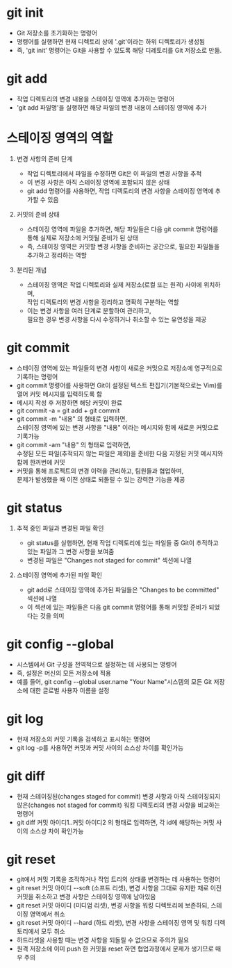 # git init 
  - Git 저장소를 초기화하는 명령어
  - 명령어를 실행하면 현재 디렉토리 상에 '.git'이라는 하위 디렉토리가 생성됨
  - 즉, 'git init' 명령어는 Git을 사용할 수 있도록 해당 디레토리를 Git 저장소로 만듦.

# git add 
  - 작업 디렉토리의 변경 내용을 스테이징 영역에 추가하는 명령어
  - 'git add 파일명'을 실행하면 해당 파일의 변경 내용이 스테이징 영역에 추가

# 스테이징 영역의 역할
1. 변경 사항의 준비 단계
    - 작업 디렉토리에서 파일을 수정하면 Git은 이 파일의 변경 사항을 추적
    - 이 변경 사항은 아직 스테이징 영역에 포함되지 않은 상태
    - git add 명령어를 사용하면, 작업 디렉토리의 변경 사항을 스테이징 영역에 추가할 수 있음

2. 커밋의 준비 상태
    - 스테이징 영역에 파일을 추가하면, 해당 파일들은 다음 git commit 명령어를 통해 실제로 저장소에 커밋될 준비가 된 상태
    - 즉, 스테이징 영역은 커밋할 변경 사항을 준비하는 공간으로, 필요한 파일들을 추가하고 정리하는 역할

3. 분리된 개념
    - 스테이징 영역은 작업 디렉토리와 실제 저장소(로컬 또는 원격) 사이에 위치하며,<br>
      작업 디렉토리의 변경 사항을 정리하고 명확히 구분하는 역할
    - 이는 변경 사항을 여러 단계로 분할하여 관리하고, <br>
      필요한 경우 변경 사항을 다시 수정하거나 취소할 수 있는 유연성을 제공

# git commit
  - 스테이징 영역에 있는 파일들의 변경 사항이 새로운 커밋으로 저장소에 영구적으로 기록하는 명령어
  - git commit 명령어를 사용하면 Git이 설정된 텍스트 편집기(기본적으로는 Vim)를 열어 커밋 메시지를 입력하도록 함
  - 메시지 작성 후 저장하면 해당 커밋이 완료
  - git commit -a = git add + git commit
  - git commit -m "내용" 의 형태로 입력하면, <br>
    스테이징 영역에 있는 변경 사항을 "내용" 이라는 메시지와 함께 새로운 커밋으로 기록가능
  - git commit -am "내용" 의 형태로 입력하면, <br>
    수정된 모든 파일(추적되지 않는 파일은 제외)을 준비한 다음 지정된 커밋 메시지와 함께 한꺼번에 커밋
  - 커밋을 통해 프로젝트의 변경 이력을 관리하고, 팀원들과 협업하며, <br>
    문제가 발생했을 때 이전 상태로 되돌릴 수 있는 강력한 기능을 제공

# git status
1. 추적 중인 파일과 변경된 파일 확인

    - git status를 실행하면, 현재 작업 디렉토리에 있는 파일들 중 Git이 추적하고 있는 파일과 그 변경 사항을 보여줌
    - 변경된 파일은 "Changes not staged for commit" 섹션에 나열

2. 스테이징 영역에 추가된 파일 확인
    - git add로 스테이징 영역에 추가된 파일들은 "Changes to be committed" 섹션에 나열
    - 이 섹션에 있는 파일들은 다음 git commit 명령어를 통해 커밋할 준비가 되었다는 것을 의미
  
# git config --global 
  - 시스템에서 Git 구성을 전역적으로 설정하는 데 사용되는 명령어
  - 즉, 설정은 머신의 모든 저장소에 적용
  - 예를 들어, git config --global user.name "Your Name"시스템의 모든 Git 저장소에 대한 글로벌 사용자 이름을 설정
    
# git log   
  - 현재 저장소의 커밋 기록을 검색하고 표시하는 명령어
  - git log -p를 사용하면 커밋과 커밋 사이의 소스상 차이를 확인가능

# git diff
  - 현재 스테이징된(changes staged for commit) 변경 사항과 아직 스테이징되지 않은(changes not staged for commit) 워킹 디렉토리의 변경 사항을 비교하는 명령어
  - git diff 커밋 아이디1..커밋 아이디2 의 형태로 입력하면, 각 id에 해당하는 커밋 사이의 소스상 차이 확인가능

# git reset
  - git에서 커밋 기록을 조작하거나 작업 트리의 상태를 변경하는 데 사용하는 명령어
  - git reset 커밋 아이디 --soft (소프트 리셋), 변경 사항을 그대로 유지한 채로 이전 커밋을 취소하고 변경 사항은 스테이징 영역에 남아있음 
  - git reset 커밋 아이디 (미디엄 리셋), 변경 사항을 워킹 디렉토리에 보존하되, 스테이징 영역에서 취소
  - git reset 커밋 아이디 --hard (하드 리셋), 변경 사항을 스테이징 영역 및 워킹 디렉토리에서 모두 취소
  - 하드리셋을 사용할 때는 변경 사항을 되돌릴 수 없으므로 주의가 필요
  - 원격 저장소에 이미 push 한 커밋을 reset 하면 협업과정에서 문제가 생기므로 매우 주의

